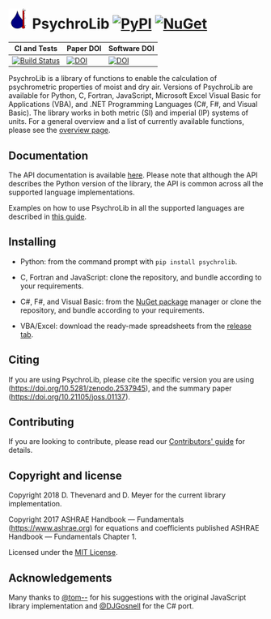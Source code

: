 # <img src="assets/psychrolib_logo.svg" alt="PsychroLib Logo" height="40" width="40"> PsychroLib [![PyPI](https://img.shields.io/pypi/v/psychrolib)](https://pypi.org/project/PsychroLib) [![NuGet](https://img.shields.io/nuget/v/PsychroLib.svg?maxAge=600)](https://www.nuget.org/packages/PsychroLib)


|CI and Tests | Paper DOI | Software DOI |
|---|---|------|
[![Build Status](https://travis-ci.com/psychrometrics/psychrolib.svg?branch=master)](https://travis-ci.com/psychrometrics/psychrolib) | [![DOI](https://joss.theoj.org/papers/10.21105/joss.01137/status.svg)](https://doi.org/10.21105/joss.01137) | [![DOI](https://zenodo.org/badge/DOI/10.5281/zenodo.2537945.svg)](https://doi.org/10.5281/zenodo.2537945)|

PsychroLib is a library of functions to enable the calculation of psychrometric properties of moist and dry air. Versions of PsychroLib are available for Python, C, Fortran, JavaScript, Microsoft Excel Visual Basic for Applications (VBA), and .NET Programming Languages (C#, F#, and Visual Basic). The library works in both metric (SI) and imperial (IP) systems of units. For a general overview and a list of currently available functions, please see the [overview page](docs/overview.md).


## Documentation

The API documentation is available [here](https://psychrometrics.github.io/psychrolib/api_docs.html). Please note that although the API describes the Python version of the library, the API is common across all the supported language implementations.

Examples on how to use PsychroLib in all the supported languages are described in [this guide](docs/examples.md).


## Installing

- Python: from the command prompt with `pip install psychrolib`.

- C, Fortran and JavaScript: clone the repository, and bundle according to your requirements.

- C#, F#, and Visual Basic: from the [NuGet package](https://www.nuget.org/packages/PsychroLib/) manager or clone the repository, and bundle according to your requirements.

- VBA/Excel: download the ready-made spreadsheets from the [release tab](https://github.com/psychrometrics/psychrolib/releases).


## Citing

If you are using PsychroLib, please cite the specific version you are using (https://doi.org/10.5281/zenodo.2537945), and the summary paper (https://doi.org/10.21105/joss.01137).


## Contributing

If you are looking to contribute, please read our [Contributors' guide](CONTRIBUTING.md) for details.


## Copyright and license

Copyright 2018 D. Thevenard and D. Meyer for the current library implementation.

Copyright 2017 ASHRAE Handbook — Fundamentals (https://www.ashrae.org) for equations and coefficients published ASHRAE Handbook — Fundamentals Chapter 1.

Licensed under the [MIT License](LICENSE.txt).


## Acknowledgements

Many thanks to [@tom--](https://github.com/tom--) for his suggestions with the original JavaScript library implementation and [@DJGosnell](https://github.com/DJGosnell) for the C# port.